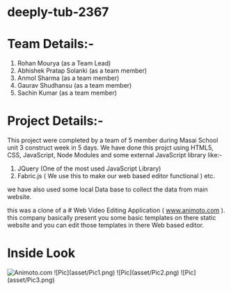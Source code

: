 # deeply-tub-2367


# Team Details:-
1. Rohan Mourya (as a Team Lead)
2. Abhishek Pratap Solanki (as a team member)
3. Anmol Sharma (as a team member)
4. Gaurav Shudhansu (as a team member)
5. Sachin Kumar (as a team member)


# Project Details:-
This project were completed by a team of 5 member during Masai School unit 3 construct week in 5 days.
We have done this projct using HTML5, CSS, JavaScript, Node Modules and some external JavaScript library like:-
1. JQuery (One of the most used JavaScript Library)
2. Fabric.js ( We use this to make our web based editor functional ) etc.

we have also used some local Data base to collect the data from main website.

this was a clone of a # Web Video Editing Application ( www.animoto.com ). this company basically present you some basic templates
on there static website and you can edit those templates in there Web based editor.


# Inside Look
<img src="https://abhishek07788.github.io/static/media/animotoClone.00fd7884adbb39bfda54.gif" alt="Animoto.com"/>
![Pic](asset/Pic1.png)
![Pic](asset/Pic2.png)
![Pic](asset/Pic3.png)
